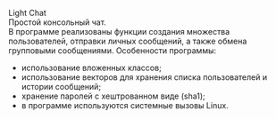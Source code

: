 Light Chat  
Простой консольный чат.  
В программе реализованы функции создания множества пользователей, отправки личных сообщений, а также обмена групповыми сообщениями.
Особенности программы:  
- использование вложенных классов;
- использование векторов для хранения списка пользователей и истории сообщений;
- хранение паролей с хештрованном виде (sha1);
- в программе используются системные вызовы Linux.
